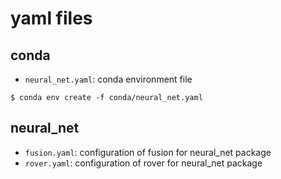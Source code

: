 # yaml files

## conda
- `neural_net.yaml`: conda environment file


```
$ conda env create -f conda/neural_net.yaml
```

## neural_net
- `fusion.yaml`: configuration of fusion for neural_net package
- `rover.yaml`: configuration of rover for neural_net package
 
